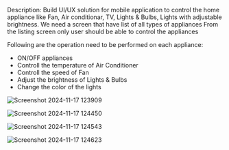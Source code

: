 Description:
Build UI/UX solution for mobile application to control the home appliance like Fan, Air
conditionar, TV, Lights & Bulbs, Lights with adjustable brightness.
We need a screen that have list of all types of appliances
From the listing screen only user should be able to control the appliances


Following are the operation need to be performed on each appliance:
- ON/OFF appliances
- Controll the temperature of Air Conditioner
- Controll the speed of Fan
- Adjust the brightness of Lights & Bulbs
- Change the color of the lights


![Screenshot 2024-11-17 123909](https://github.com/user-attachments/assets/60bd3837-fd62-4a09-8d66-f2b38e9889fe)

![Screenshot 2024-11-17 124450](https://github.com/user-attachments/assets/34f1a86f-94b6-4746-bc69-ca338936af00)

![Screenshot 2024-11-17 124543](https://github.com/user-attachments/assets/ebff03c6-bb5d-4d7e-81ef-52dd52b4d552)

![Screenshot 2024-11-17 124623](https://github.com/user-attachments/assets/a1fb3572-86c8-4257-8f36-3abee4795a96)

